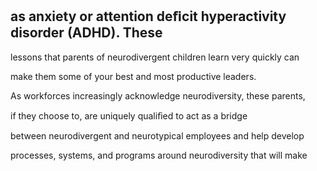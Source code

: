 ## as anxiety or attention deﬁcit hyperactivity disorder (ADHD). These

lessons that parents of neurodivergent children learn very quickly can

make them some of your best and most productive leaders.

As workforces increasingly acknowledge neurodiversity, these parents,

if they choose to, are uniquely qualiﬁed to act as a bridge

between neurodivergent and neurotypical employees and help develop

processes, systems, and programs around neurodiversity that will make
